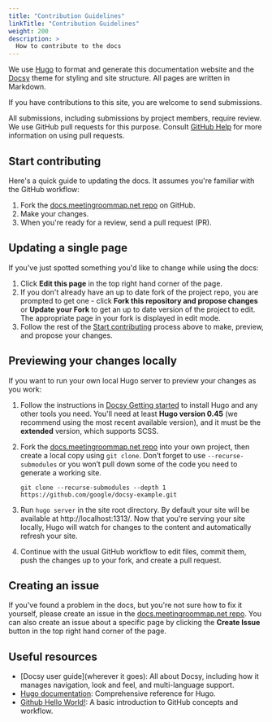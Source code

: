 ```yaml
---
title: "Contribution Guidelines"
linkTitle: "Contribution Guidelines"
weight: 200
description: >
  How to contribute to the docs
---
```


We use [Hugo](https://gohugo.io/) to format and generate this documentation website and the
[Docsy](https://github.com/google/docsy) theme for styling and site structure. 
All pages are written in Markdown. 

If you have contributions to this site, you are welcome to send submissions.

All submissions, including submissions by project members, require review. We
use GitHub pull requests for this purpose. Consult
[GitHub Help](https://help.github.com/articles/about-pull-requests/) for more
information on using pull requests.

## Start contributing 

Here's a quick guide to updating the docs. It assumes you're familiar with the
GitHub workflow:

1. Fork the [docs.meetingroommap.net repo](https://github.com/tnsholding/docs.meetingroommap.net) on GitHub.
1. Make your changes.
1. When you're ready for a review, send a pull request (PR).

## Updating a single page

If you've just spotted something you'd like to change while using the docs:

1. Click **Edit this page** in the top right hand corner of the page.
1. If you don't already have an up to date fork of the project repo, you are prompted to get one - click **Fork this repository and propose changes** or **Update your Fork** to get an up to date version of the project to edit. The appropriate page in your fork is displayed in edit mode.
1. Follow the rest of the [Start contributing](#start.contributing) process above to make, preview, and propose your changes.

## Previewing your changes locally

If you want to run your own local Hugo server to preview your changes as you work:

1. Follow the instructions in [Docsy Getting started](https://www.docsy.dev/docs/getting-started/) to install Hugo and any other tools you need. You'll need at least **Hugo version 0.45** (we recommend using the most recent available version), and it must be the **extended** version, which supports SCSS.
1. Fork the [docs.meetingroommap.net repo](https://github.com/tnsholding/docs.meetingroommap.net) into your own project, then create a local copy using `git clone`. Don’t forget to use `--recurse-submodules` or you won’t pull down some of the code you need to generate a working site.

    ```
    git clone --recurse-submodules --depth 1 https://github.com/google/docsy-example.git
    ```

1. Run `hugo server` in the site root directory. By default your site will be available at http://localhost:1313/. Now that you're serving your site locally, Hugo will watch for changes to the content and automatically refresh your site.
1. Continue with the usual GitHub workflow to edit files, commit them, push the
  changes up to your fork, and create a pull request.

## Creating an issue

If you've found a problem in the docs, but you're not sure how to fix it yourself, please create an issue in the [docs.meetingroommap.net repo](https://github.com/tnsholding/docs.meetingroommap.net/issues). You can also create an issue about a specific page by clicking the **Create Issue** button in the top right hand corner of the page.

## Useful resources

* [Docsy user guide](wherever it goes): All about Docsy, including how it manages navigation, look and feel, and multi-language support.
* [Hugo documentation](https://gohugo.io/documentation/): Comprehensive reference for Hugo.
* [Github Hello World!](https://guides.github.com/activities/hello-world/): A basic introduction to GitHub concepts and workflow.


